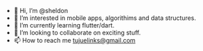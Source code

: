 - 👋 Hi, I’m @sheldon
- 👀 I’m interested in mobile apps, algorithims and data structures.
- 🌱 I’m currently learning flutter/dart.
- 💞️ I’m looking to collaborate on exciting stuff.
- 📫 How to reach me tujuelinks@gmail.com

<!---
shelidizel/shelidizel is a ✨ special ✨ repository because its `README.md` (this file) appears on your GitHub profile.
You can click the Preview link to take a look at your changes.
--->
